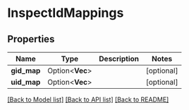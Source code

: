 # InspectIdMappings

## Properties

Name | Type | Description | Notes
------------ | ------------- | ------------- | -------------
**gid_map** | Option<**Vec<String>**> |  | [optional]
**uid_map** | Option<**Vec<String>**> |  | [optional]

[[Back to Model list]](../README.md#documentation-for-models) [[Back to API list]](../README.md#documentation-for-api-endpoints) [[Back to README]](../README.md)


